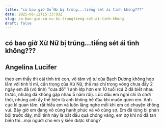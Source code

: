 ```yaml
---
title: "có bao giờ Xử Nữ bị trúng...tiếng sét ái tình không???"
date: 2025-06-12T15:33:03Z
slug: co-bao-gio-xu-nu-bi-trungtieng-set-ai-tinh-khong
draft: false
---
```


## có bao giờ Xử Nữ bị trúng...tiếng sét ái tình không???

## Angelina Lucifer

theo em thấy thì cái tính trẻ con, vô tâm vô tư của Bạch Dương không hợp lắm với tính tỉ mỉ, cẩn trọng của Xử Nữ, thế mà chỉ trong vòng chưa đầy 2 ngày em đã (vô tình) "cưa đổ" 1 anh lớp hơn em 10 tuổi (cả 2 đã biết nhau trước, nhưng đã không gặp nhau 5 năm rồi). Lúc đầu em nghĩ chỉ là chơi thôi, nhưng anh ấy thể hiện là anh không hề đùa khi muốn quen em. Anh cực kì quan tâm, rất hiểu em và luôn lắng nghe mỗi khi em có chuyện không vui. Bây giờ em đang vô cùng hạnh phúc và vô cùng sợ. Em đã từng bị phản bội trước đây, mối tình này là bắt đầu quá chóng váng, em ơợ khi nó đã tan biến thì...mọi người cho em ý kiến được không?